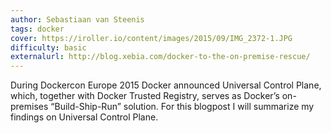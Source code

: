 ```yaml
---
author: Sebastiaan van Steenis
tags: docker
cover: https://iroller.io/content/images/2015/09/IMG_2372-1.JPG
difficulty: basic
externalurl: http://blog.xebia.com/docker-to-the-on-premise-rescue/
---
```

During Dockercon Europe 2015 Docker announced Universal Control Plane, which, together with Docker Trusted Registry, serves as Docker’s on-premises “Build-Ship-Run” solution.
For this blogpost I will summarize my findings on Universal Control Plane.
